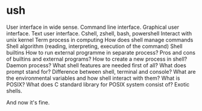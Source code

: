 # ush
User interface in wide sense.
Command line interface.
Graphical user interface.
Text user interface.
Cshell, zshell, bash, powershell
Interact with unix kernel
Term process in computing
How does shell manage commands
Shell algorithm (reading, interpreting, execution of the command)
Shell builtins
How to run external programme in separate process?
Pros and cons of builtins and external programs?
How to create a new process in shell?
Daemon process?
What shell features are needed first of all?
What does prompt stand for?
Difference between shell, terminal and console?
What are the environmental variables and how shell interact with them?
What is POSIX?
What does C standard library for POSIX system consist of?
Exotic shells.

And now it's fine.
